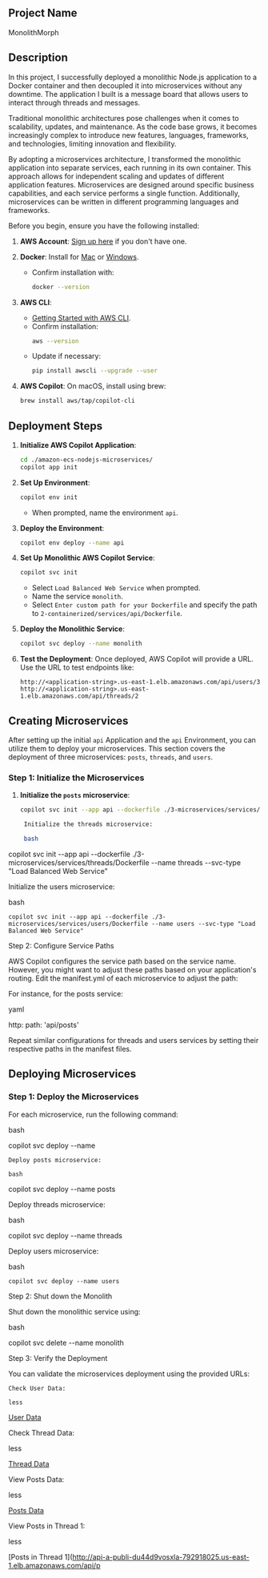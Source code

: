 ## Project Name

MonolithMorph

## Description

In this project, I successfully deployed a monolithic Node.js application to a Docker container and then decoupled it into microservices without any downtime. The application I built is a message board that allows users to interact through threads and messages.

Traditional monolithic architectures pose challenges when it comes to scalability, updates, and maintenance. As the code base grows, it becomes increasingly complex to introduce new features, languages, frameworks, and technologies, limiting innovation and flexibility.

By adopting a microservices architecture, I transformed the monolithic application into separate services, each running in its own container. This approach allows for independent scaling and updates of different application features. Microservices are designed around specific business capabilities, and each service performs a single function. Additionally, microservices can be written in different programming languages and frameworks.

Before you begin, ensure you have the following installed:

1. **AWS Account**: [Sign up here](https://aws.amazon.com/) if you don't have one.
2. **Docker**: Install for [Mac](https://docs.docker.com/docker-for-mac/install/) or [Windows](https://docs.docker.com/docker-for-windows/install/). 
   - Confirm installation with:
     ```bash
     docker --version
     ```

3. **AWS CLI**: 
    - [Getting Started with AWS CLI](https://docs.aws.amazon.com/cli/latest/userguide/cli-chap-welcome.html).
    - Confirm installation:
      ```bash
      aws --version
      ```
    - Update if necessary:
      ```bash
      pip install awscli --upgrade --user
      ```

4. **AWS Copilot**: On macOS, install using brew:
    ```bash
    brew install aws/tap/copilot-cli
    ```

## Deployment Steps

1. **Initialize AWS Copilot Application**:
    ```bash
    cd ./amazon-ecs-nodejs-microservices/
    copilot app init
    ```

2. **Set Up Environment**:
    ```bash
    copilot env init
    ```
    - When prompted, name the environment `api`.

3. **Deploy the Environment**:
    ```bash
    copilot env deploy --name api
    ```

4. **Set Up Monolithic AWS Copilot Service**:
    ```bash
    copilot svc init
    ```
    - Select `Load Balanced Web Service` when prompted.
    - Name the service `monolith`.
    - Select `Enter custom path for your Dockerfile` and specify the path to `2-containerized/services/api/Dockerfile`.

5. **Deploy the Monolithic Service**:
    ```bash
    copilot svc deploy --name monolith
    ```

6. **Test the Deployment**: 
    Once deployed, AWS Copilot will provide a URL. Use the URL to test endpoints like:
    ```
    http://<application-string>.us-east-1.elb.amazonaws.com/api/users/3
    http://<application-string>.us-east-1.elb.amazonaws.com/api/threads/2
    ```
## Creating Microservices

After setting up the initial `api` Application and the `api` Environment, you can utilize them to deploy your microservices. This section covers the deployment of three microservices: `posts`, `threads`, and `users`.

### Step 1: Initialize the Microservices

1. **Initialize the `posts` microservice**:
   ```bash
   copilot svc init --app api --dockerfile ./3-microservices/services/posts/Dockerfile --name posts --svc-type "Load Balanced Web Service"

    Initialize the threads microservice:

    bash

copilot svc init --app api --dockerfile ./3-microservices/services/threads/Dockerfile --name threads --svc-type "Load Balanced Web Service"

Initialize the users microservice:

bash

    copilot svc init --app api --dockerfile ./3-microservices/services/users/Dockerfile --name users --svc-type "Load Balanced Web Service"

Step 2: Configure Service Paths

AWS Copilot configures the service path based on the service name. However, you might want to adjust these paths based on your application's routing. Edit the manifest.yml of each microservice to adjust the path:

For instance, for the posts service:

yaml

http:
  path: 'api/posts'

Repeat similar configurations for threads and users services by setting their respective paths in the manifest files.

## Deploying Microservices

### **Step 1: Deploy the Microservices**

For each microservice, run the following command:

bash

copilot svc deploy --name <microservice-name>

    Deploy posts microservice:

    bash

copilot svc deploy --name posts

Deploy threads microservice:

bash

copilot svc deploy --name threads

Deploy users microservice:

bash

    copilot svc deploy --name users

Step 2: Shut down the Monolith

Shut down the monolithic service using:

bash

copilot svc delete --name monolith

Step 3: Verify the Deployment

You can validate the microservices deployment using the provided URLs:

    Check User Data:

    less

[User Data](http://api-a-publi-du44d9vosxla-792918025.us-east-1.elb.amazonaws.com/api/users/3)

Check Thread Data:

less

[Thread Data](http://api-a-publi-du44d9vosxla-792918025.us-east-1.elb.amazonaws.com/api/threads/2)

View Posts Data:

less

[Posts Data](http://api-a-publi-du44d9vosxla-792918025.us-east-1.elb.amazonaws.com/api/posts/)

View Posts in Thread 1:

less

[Posts in Thread 1](http://api-a-publi-du44d9vosxla-792918025.us-east-1.elb.amazonaws.com/api/p
